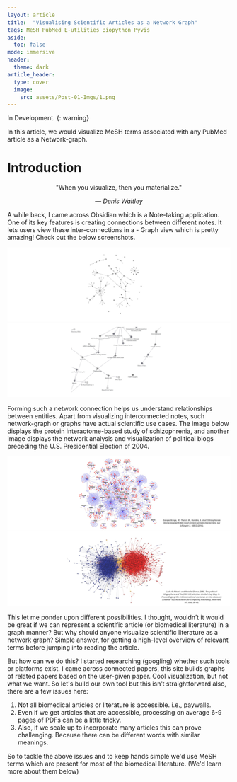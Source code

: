 ```yaml
---
layout: article
title:  "Visualising Scientific Articles as a Network Graph"
tags: MeSH PubMed E-utilities Biopython Pyvis
aside:
  toc: false
mode: immersive
header:
  theme: dark
article_header:
  type: cover
  image:
    src: assets/Post-01-Imgs/1.png
---
```

In Development.
{:.warning}

In this article, we would visualize MeSH terms associated with any PubMed article as a Network-graph.<!--more--> 

# Introduction
<center>
  <div class="card card--flat">
    <div class="card__content">
      <p>"When you visualize, then you materialize." </p>
      <p><cite>&mdash; Denis Waitley</cite></p>
    </div>
  </div>
</center>

A while back, I came across Obsidian which is a Note-taking application. One of its key features is creating connections between different notes. It lets users view these inter-connections in a - Graph view which is pretty amazing! Check out the below screenshots.

<div class="swiper my-3 swiper-demo swiper-demo--image swiper-demo--3">
  <div class="swiper__wrapper">
    <div class="swiper__slide"><img class="lightbox-ignore" src="https://raw.githubusercontent.com/akshayonly/akshayonly.github.io/master/assets/Post-01-Imgs/2.png"/></div>
    <div class="swiper__slide"><img class="lightbox-ignore" src="https://raw.githubusercontent.com/akshayonly/akshayonly.github.io/master/assets/Post-01-Imgs/3.png"/></div>
  </div>
  <div class="swiper__button swiper__button--prev fas fa-chevron-left"></div>
  <div class="swiper__button swiper__button--next fas fa-chevron-right"></div>
</div>
<script>
{%- include scripts/lib/swiper.js -%}
var SOURCES = window.TEXT_VARIABLES.sources;
window.Lazyload.js(SOURCES.jquery, function() {
  $('.swiper-demo').swiper();
});
</script>

Forming such a network connection helps us understand relationships between entities. Apart from visualizing interconnected notes, such network-graph or graphs have actual scientific use cases. The image below displays the protein interactome-based study of schizophrenia, and another image displays the network analysis and visualization of political blogs preceding the U.S. Presidential Election of 2004.

<div class="swiper my-3 swiper-demo swiper-demo--image swiper-demo--3">
  <div class="swiper__wrapper">
    <div class="swiper__slide"><img class="lightbox-ignore" src="https://raw.githubusercontent.com/akshayonly/akshayonly.github.io/master/assets/Post-01-Imgs/4.png"/></div>
    <div class="swiper__slide"><img class="lightbox-ignore" src="https://raw.githubusercontent.com/akshayonly/akshayonly.github.io/master/assets/Post-01-Imgs/5.png"/></div>
  </div>
  <div class="swiper__button swiper__button--prev fas fa-chevron-left"></div>
  <div class="swiper__button swiper__button--next fas fa-chevron-right"></div>
</div>
<script>
{%- include scripts/lib/swiper.js -%}
var SOURCES = window.TEXT_VARIABLES.sources;
window.Lazyload.js(SOURCES.jquery, function() {
  $('.swiper-demo').swiper();
});
</script>

This let me ponder upon different possibilities. I thought, wouldn’t it would be great if we can represent a scientific article (or biomedical literature) in a graph manner? But why should anyone visualize scientific literature as a network graph? Simple answer, for getting a high-level overview of relevant terms before jumping into reading the article.

But how can we do this? I started researching (googling) whether such tools or platforms exist. I came across connected papers, this site builds graphs of related papers based on the user-given paper. Cool visualization, but not what we want. So let's build our own tool but this isn’t straightforward also, there are a few issues here:

1. Not all biomedical articles or literature is accessible. i.e., paywalls.
2. Even if we get articles that are accessible, processing on average 6-9 pages of PDFs can be a little tricky.
3. Also, if we scale up to incorporate many articles this can prove challenging. Because there can be different words with similar meanings. 

So to tackle the above issues and to keep hands simple we'd use MeSH terms which are present for most of the biomedical literature. (We'd learn more about them below)
